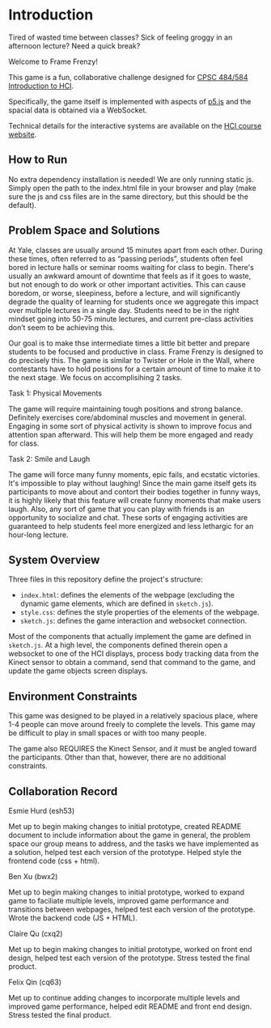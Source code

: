 # Introduction

Tired of wasted time between classes? 
Sick of feeling groggy in an afternoon lecture? 
Need a quick break?

Welcome to Frame Frenzy!

This game is a fun, collaborative challenge designed for [CPSC 484/584 Introduction to HCI](https://cpsc484-584-hci.gitlab.io/s23/project).

Specifically, the game itself is implemented with aspects of [p5.js](https://p5js.org/) and the spacial data is obtained via a WebSocket.

Technical details for the interactive systems are available on the [HCI course website](https://cpsc484-584-hci.gitlab.io/s23/display_tutorial).

## How to Run

No extra dependency installation is needed! We are only running static js. Simply open the path to the index.html file in your browser and play (make sure the js and css files are in the same directory, but this should be the default).

## Problem Space and Solutions

At Yale, classes are usually around 15 minutes apart from each other. During these times, often referred to as “passing periods”, students often feel bored in lecture halls or seminar rooms waiting for class to begin. There's usually an awkward amount of downtime that feels as if it goes to waste, but not enough to do work or other important activities. This can cause boredom, or worse, sleepiness, before a lecture, and will significantly degrade the quality of learning for students once we aggregate this impact over multiple lectures in a single day. Students need to be in the right mindset going into 50-75 minute lectures, and current pre-class activities don’t seem to be achieving this.

Our goal is to make thse intermediate times a little bit better and prepare students to be focused and productive in class. Frame Frenzy is designed to do precisely this. The game is similar to Twister or Hole in the Wall, where contestants have to hold positions for a certain amount of time to make it to the next stage. We focus on accomplisihing 2 tasks.

Task 1: Physical Movements

The game will require maintaining tough positions and strong balance. Definitely exercises core/abdominal muscles and movement in general. Engaging in some sort of physical activity is shown to improve focus and attention span afterward. This will help them be more engaged and ready for class.

Task 2: Smile and Laugh

The game will force many funny moments, epic fails, and ecstatic victories. It's impossible to play without laughing! Since the main game itself gets its participants to move about and contort their bodies together in funny ways, it is highly likely that this feature will create funny moments that make users laugh. Also, any sort of game that you can play with friends is an opportunity to socialize and chat. These sorts of engaging activities are guaranteed to help students feel more energized and less lethargic for an hour-long lecture.

## System Overview

Three files in this repository define the project's structure:

+ `index.html`: defines the elements of the webpage (excluding the dynamic game elements, which are defined in `sketch.js`).
+ `style.css`: defines the style properties of the elements of the webpage.
+ `sketch.js`: defines the game interaction and websocket connection.

Most of the components that actually implement the game are defined in `sketch.js`.
At a high level, the components defined therein open a websocket to one of the HCI displays, process body tracking data from the Kinect sensor to obtain a command, send that command to the game, and update the game objects screen displays.

## Environment Constraints

This game was designed to be played in a relatively spacious place, where 1-4 people can move around freely to complete the levels. This game may be difficult to play in small spaces or with too many people. 

The game also REQUIRES the Kinect Sensor, and it must be angled toward the participants. Other than that, however, there are no additional constraints.

## Collaboration Record

Esmie Hurd (esh53)

Met up to begin making changes to initial prototype, created README document to include information about the game in general, the problem space our group means to address, and the tasks we have implemented as a solution, helped test each version of the prototype. Helped style the frontend code (css + html).

Ben Xu (bwx2)

Met up to begin making changes to initial prototype, worked to expand game to faciliate multiple levels, improved game performance and transitions between webpages, helped test each version of the prototype. Wrote the backend code (JS + HTML). 

Claire Qu (cxq2)

Met up to begin making changes to initial prototype, worked on front end design, helped test each version of the prototype. Stress tested the final product.

Felix Qin (cq63)

Met up to continue adding changes to incorporate multiple levels and improved game performance, helped edit README and front end design. Stress tested the final product.

